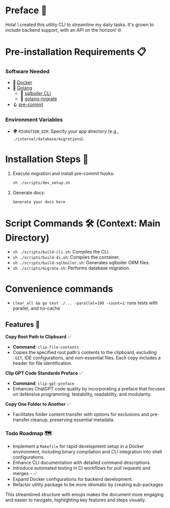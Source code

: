 # Preface 🚀
Hola! I created this utility CLI to streamline my daily tasks. It's grown to include backend support, with an API on the horizon! 🌐

# Pre-installation Requirements 📋
### Software Needed
- 🐳 [Docker](https://docs.docker.com/engine/install/)
- 🐹 [Golang](https://go.dev/doc/install)
    - 🔧 [sqlboiler CLI](https://github.com/volatiletech/sqlboiler)
    - 🔧 [golang-migrate](https://github.com/golang-migrate/migrate)
- 🪝 [pre-commit](https://pre-commit.com/)

### Environment Variables
- 🌍 `MIGRATION_DIR`: Specify your app directory (e.g., `./internal/database/migrations`).

# Installation Steps 🔧
1. Execute migration and install pre-commit hooks:
   ```sh
   sh ./scripts/dev_setup.sh
   ```
2. Generate docs:
    ```sh
   Generate your docs here
   ``` 
   
# Script Commands 🛠️ (Context: Main Directory)
- `sh ./scripts/build-cli.sh`: Compiles the CLI.
- `sh ./scripts/build-di.sh`: Compiles the container.
- `sh ./scripts/build-sqlboiler.sh`: Generates sqlboiler ORM files.
- `sh ./scripts/migrate.sh`: Performs database migration.

# Convenience commands
- `clear_all && go test ./... -parallel=100 -count=1`: runs tests with parallel, and no-cache

## Features 🌟

**Copy Root Path to Clipboard** ✅
- **Command**: `clip-file-contents`
- Copies the specified root path's contents to the clipboard, excluding `.GIT`, IDE configurations, and non-essential files. Each copy includes a header for file identification.

**Clip GPT Code Standards Preface** ✅
- **Command**: `clip-gpt-preface`
- Enhances ChatGPT code quality by incorporating a preface that focuses on defensive programming, testability, readability, and modularity.

**Copy One Folder to Another** ✅
- Facilitates folder content transfer with options for exclusions and pre-transfer cleanup, preserving essential metadata.

### Todo Roadmap 🗺️
- Implement a `Makefile` for rapid development setup in a Docker environment, including binary compilation and CLI integration into shell configurations.
- Enhance CLI documentation with detailed command descriptions.
- Introduce automated testing in CI workflows for pull requests and merges - ✅
- Expand Docker configurations for backend development.
- Refactor utility package to be more idiomatic by creating sub-packages

This streamlined structure with emojis makes the document more engaging and easier to navigate, highlighting key features and steps visually.